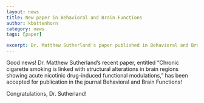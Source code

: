 ```yaml
---
layout: news
title: New paper in Behavioral and Brain Functions
author: kbottenhorn
category: news
tags: [paper]

excerpt: Dr. Matthew Sutherland's paper published in Behavioral and Brain Functions!
---
```


Good news! Dr. Matthew Sutherland’s recent paper, entitled “Chronic cigarette smoking is linked with structural alterations in brain regions showing acute nicotinic drug-induced functional modulations,” has been accepted for publication in the journal Behavioral and Brain Functions!

Congratulations, Dr. Sutherland!
